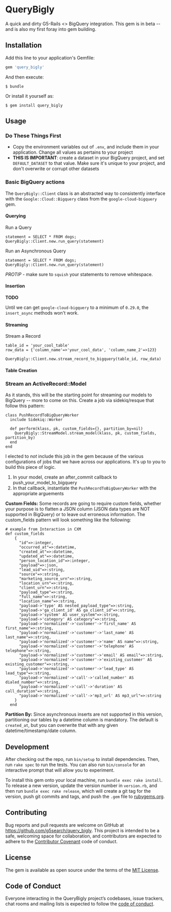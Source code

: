 # QueryBigly

A quick and dirty G5-Rails <> BigQuery integration. This gem is in beta -- and is also my first foray into gem building.

## Installation

Add this line to your application's Gemfile:

```ruby
gem 'query_bigly'
```

And then execute:

    $ bundle

Or install it yourself as:

    $ gem install query_bigly

## Usage

### Do These Things First

- Copy the environment variables out of `.env`, and include them in your application. Change all values as pertains to your project
- **THIS IS IMPORTANT**: create a dataset in your BigQuery project, and set `DEFAULT_DATASET` to that value. Make sure it's unique to your project, and don't overwrite or corrupt other datasets

### Basic BigQuery actions

The `QueryBigly::Client` class is an abstracted way to consistently interface with the `Google::Cloud::Bigquery` class from the `google-cloud-bigquery` gem.

#### Querying

Run a Query
```
statement = SELECT * FROM dogs;
QueryBigly::Client.new.run_query(statement)
```

Run an Asynchronous Query
```
statement = SELECT * FROM dogs;
QueryBigly::Client.new.run_query(statement)
```
*PROTIP* - make sure to `squish` your statements to remove whitespace. 

#### Insertion
**TODO**

Until we can get `google-cloud-bigquery` to a minimum of `0.29.0`, the `insert_async` methods won't work.

#### Streaming
Stream a Record
```
table_id = 'your_cool_table'
row_data = {'column_name'=>'your_cool_data', 'column_name_2'=>123}

QueryBigly::Client.new.stream_record_to_bigquery(table_id, row_data)
```

#### Table Creation

### Stream an ActiveRecord::Model

As it stands, this will be the starting point for streaming our models to BigQuery -- more to come on this. Create a job via sidekiq/resque that follow this pattern:

```
class PushRecordToBigQueryWorker
  include Sidekiq::Worker

  def perform(klass, pk, custom_fields={}, partition_by=nil)
    QueryBigly::StreamModel.stream_model(klass, pk, custom_fields, partition_by)
  end
end
```

I elected to _not_ include this job in the gem because of the various configurations of jobs that we have across our applications. It's up to you to build this piece of logic.

1. In your model, create an after_commit callback to push_your_model_to_bigquery
2. In that callback, instantiate the `PushRecordToBigQueryWorker` with the appropriate arguements

**Custom Fields:**
Some records are going to require custom fields, whether your purpose is to flatten a JSON column (JSON data types are NOT supported in BigQuery) or to leave out erroneous information. The custom_fields pattern will look something like the following:

```
# example from Interaction in CXM
def custom_fields
    {
      "id"=>:integer,
      "occurred_at"=>:datetime,
      "created_at"=>:datetime,
      "updated_at"=>:datetime,
      "person_location_id"=>:integer,
      "payload"=>:json,
      "lead_uid"=>:string,
      "source"=>:string,
      "marketing_source_urn"=>:string,
      "location_urn"=>:string,
      "client_urn"=>:string,
      "payload_type"=>:string,
      "full_name"=>:string,
      "location_name"=>:string,
      "payload->'type' AS nested_payload_type"=>:string,
      "payload->'ga_client_id' AS ga_client_id"=>:string,
      "payload->'system' AS user_system"=>:string,
      "payload->'category' AS category"=>:string,
      "payload->'normalized'->'customer'->'first_name' AS first_name"=>:string,
      "payload->'normalized'->'customer'->'last_name' AS last_name"=>:string,
      "payload->'normalized'->'customer'->'name' AS name"=>:string,
      "payload->'normalized'->'customer'->'telephone' AS telephone"=>:string,
      "payload->'normalized'->'customer'->'email' AS email"=>:string,
      "payload->'normalized'->'customer'->'existing_customer' AS existing_customer"=>:string,
      "payload->'normalized'->'customer'->'lead_type' AS lead_type"=>:string,
      "payload->'normalized'->'call'->'called_number' AS dialed_number"=>:string,
      "payload->'normalized'->'call'->'duration' AS call_duration"=>:string,
      "payload->'normalized'->'call'->'mp3_url' AS mp3_url"=>:string
    }
  end
```
**Partition By:**
Since asynchronous inserts are not supported in this version, partitioning our tables by a datetime column is mandatory. The default is `created_at`, but you can overwrite that with any given datetime/timestamp/date column. 

## Development

After checking out the repo, run `bin/setup` to install dependencies. Then, run `rake spec` to run the tests. You can also run `bin/console` for an interactive prompt that will allow you to experiment.

To install this gem onto your local machine, run `bundle exec rake install`. To release a new version, update the version number in `version.rb`, and then run `bundle exec rake release`, which will create a git tag for the version, push git commits and tags, and push the `.gem` file to [rubygems.org](https://rubygems.org).

## Contributing

Bug reports and pull requests are welcome on GitHub at https://github.com/g5search/query_bigly. This project is intended to be a safe, welcoming space for collaboration, and contributors are expected to adhere to the [Contributor Covenant](http://contributor-covenant.org) code of conduct.

## License

The gem is available as open source under the terms of the [MIT License](https://opensource.org/licenses/MIT).

## Code of Conduct

Everyone interacting in the QueryBigly project’s codebases, issue trackers, chat rooms and mailing lists is expected to follow the [code of conduct](https://github.com/g5search/query_bigly/blob/master/CODE_OF_CONDUCT.md).

